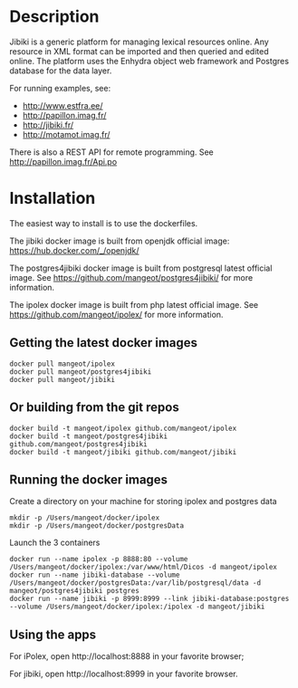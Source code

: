 Description
=============

Jibiki is a generic platform for managing lexical resources online.
Any resource in XML format can be imported and then queried and edited online.
The platform uses the Enhydra object web framework and Postgres database for the data layer.

For running examples, see:
- http://www.estfra.ee/
- http://papillon.imag.fr/
- http://jibiki.fr/
- http://motamot.imag.fr/

There is also a REST API for remote programming. See
http://papillon.imag.fr/Api.po

Installation
=============

The easiest way to install is to use the dockerfiles.

The jibiki docker image is built from openjdk official image: https://hub.docker.com/_/openjdk/

The postgres4jibiki docker image is built from postgresql latest official image.
See https://github.com/mangeot/postgres4jibiki/ for more information.

The ipolex docker image is built from php latest official image.
See https://github.com/mangeot/ipolex/ for more information.

Getting the latest docker images
-------------
    docker pull mangeot/ipolex
    docker pull mangeot/postgres4jibiki
    docker pull mangeot/jibiki

Or building from the git repos
-------------
    docker build -t mangeot/ipolex github.com/mangeot/ipolex
    docker build -t mangeot/postgres4jibiki github.com/mangeot/postgres4jibiki
    docker build -t mangeot/jibiki github.com/mangeot/jibiki

Running the docker images
-------------
Create a directory on your machine for storing ipolex and postgres data

    mkdir -p /Users/mangeot/docker/ipolex
    mkdir -p /Users/mangeot/docker/postgresData
    
Launch the 3 containers
    
    docker run --name ipolex -p 8888:80 --volume /Users/mangeot/docker/ipolex:/var/www/html/Dicos -d mangeot/ipolex 
    docker run --name jibiki-database --volume /Users/mangeot/docker/postgresData:/var/lib/postgresql/data -d mangeot/postgres4jibiki postgres
    docker run --name jibiki -p 8999:8999 --link jibiki-database:postgres --volume /Users/mangeot/docker/ipolex:/ipolex -d mangeot/jibiki
    
Using the apps
-------------

For iPolex, open http://localhost:8888 in your favorite browser;

For jibiki, open http://localhost:8999 in your favorite browser.

